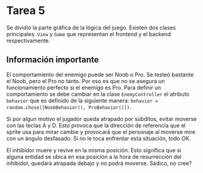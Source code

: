 # Tarea 5

Se dividió la parte gráfica de la lógica del juego. Existen dos clases principales: `View` y `Game` que representan el frontend y el backend respectivamente.

## Información importante
El comportamiento del enemigo puede ser Noob o Pro. Se testeó bastante el Noob, pero el Pro no tanto. Por eso es que no se asegura un funcionamiento perfecto si el enemigo es Pro. Para definir un comportamiento se debe cambiar en la clase `EnemyController` el atributo `behavior` que es definido de la siguiente manera: `behavior = random.chose([NoobBehavior(), ProBehavior()])`.

Si por algun motivo el jugador queda atrapado por súbditos, evitar moverse con las teclas A y D. Esto provoca que la dirección de referencia que el sprite usa para mirar cambie y provocará que el personaje al moverse mire con un ángulo desfasado. Si no le toca enfrentar esta situación, todo OK.

El inhibidor muere y revive en la misma posición. Esto significa que si alguna entidad se ubica en esa posición a la hora de resurrección del inhibidor, quedará atrapada debajo y no podrá moverse. Sádico, no cree?
